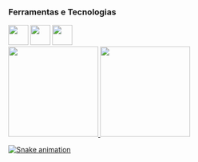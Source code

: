 

### Ferramentas e Tecnologias
<img src="https://cdn.jsdelivr.net/gh/devicons/devicon/icons/bootstrap/bootstrap-original.svg" width="40" height="40"/> 
<img src="https://cdn.jsdelivr.net/gh/devicons/devicon/icons/html5/html5-original.svg" width="40" height="40"/>
<img src="https://cdn.jsdelivr.net/gh/devicons/devicon/icons/css3/css3-original.svg" width="40" height="40"/>

<div>
<a href="https://github.com/Joaofury">
<img height="180em" src="https://github-readme-stats.vercel.app/api/top-langs/?username=Joaofury&layout=compact&langs_count=7&theme=dracula"/>
<img height="180em" src="https://github-readme-stats.vercel.app/api?username=Joaofury&show_icons=true&theme=dracula&include_all_commits=true&count_private=true"/>
</div>


![Snake animation](https://github.com/Joaofury/Joaofury/blob/output/github-contribution-grid-snake.svg)

